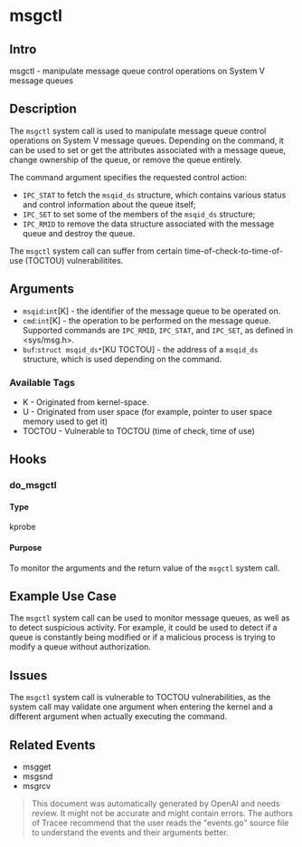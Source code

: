 
# msgctl

## Intro
msgctl - manipulate message queue control operations on System V message queues

## Description
The `msgctl` system call is used to manipulate message queue control operations on System V message queues. Depending on the command, it can be used to set or get the attributes associated with a message queue, change ownership of the queue, or remove the queue entirely.

The command argument specifies the requested control action: 
* `IPC_STAT` to fetch the `msqid_ds` structure, which contains various status and control information about the queue itself; 
* `IPC_SET` to set some of the members of the `msqid_ds` structure; 
* `IPC_RMID` to remove the data structure associated with the message queue and destroy the queue.

The `msgctl` system call can suffer from certain time-of-check-to-time-of-use (TOCTOU) vulnerabilitites.

## Arguments
* `msqid`:`int`[K] - the identifier of the message queue to be operated on.
* `cmd`:`int`[K] - the operation to be performed on the message queue.  Supported commands are `IPC_RMID`, `IPC_STAT`, and `IPC_SET`, as defined in <sys/msg.h>.
* `buf`:`struct msqid_ds*`[KU TOCTOU] - the address of a `msqid_ds` structure, which is used depending on the command.

### Available Tags
* K - Originated from kernel-space.
* U - Originated from user space (for example, pointer to user space memory used to get it)
* TOCTOU - Vulnerable to TOCTOU (time of check, time of use)

## Hooks
### do_msgctl
#### Type
kprobe
#### Purpose
To monitor the arguments and the return value of the `msgctl` system call.

## Example Use Case
The `msgctl` system call can be used to monitor message queues, as well as to detect suspicious activity. For example, it could be used to detect if a queue is constantly being modified or if a malicious process is trying to modify a queue without authorization.

## Issues
The `msgctl` system call is vulnerable to TOCTOU vulnerabilities, as the system call may validate one argument when entering the kernel and a different argument when actually executing the command.

## Related Events
* msgget
* msgsnd
* msgrcv

> This document was automatically generated by OpenAI and needs review. It might
> not be accurate and might contain errors. The authors of Tracee recommend that
> the user reads the "events.go" source file to understand the events and their
> arguments better.

